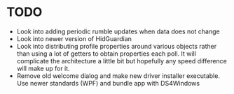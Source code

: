 # TODO

* Look into adding periodic rumble updates when data does not change
* Look into newer version of HidGuardian
* Look into distributing profile properties around various objects
rather than using a lot of getters to obtain properties each poll.
It will complicate the architecture a little bit but hopefully
any speed difference will make up for it.
* Remove old welcome dialog and make new driver installer executable.
Use newer standards (WPF) and bundle app with DS4Windows
